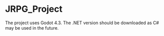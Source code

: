 # JRPG_Project
The project uses Godot 4.3. The .NET version should be downloaded as C# may be used in the future.

